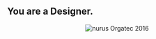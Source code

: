 ## You are a Designer.


<p align="center">
  <img src="https://www.nurus.com/content/images/thumbs/height692_nurus-orgatec-2016-gallery.jpg" title="nurus Orgatec 2016"/>
</p>

